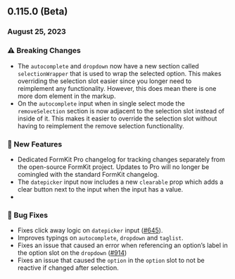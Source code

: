 ## 0.115.0 (Beta)

### August 25, 2023

### ⚠️ Breaking Changes

- The `autocomplete` and `dropdown` now have a new section called `selectionWrapper` that is used to wrap the selected option. This makes overriding the selection slot easier since you longer need to reimplement any functionality. However, this does mean there is one more dom element in the markup.
- On the `autocomplete` input when in single select mode the `removeSelection` section is now adjacent to the selection slot instead of inside of it. This makes it easier to override the selection slot without having to reimplement the remove selection functionality.

### 💪 New Features

- Dedicated FormKit Pro changelog for tracking changes separately from the open-source FormKit project. Updates to Pro will no longer be comingled with the standard FormKit changelog.
- The `datepicker` input now includes a new `clearable` prop which adds a clear button next to the input when the input has a value.
- 

### 🐛 Bug Fixes

- Fixes click away logic on `datepicker` input ([#645](https://github.com/formkit/formkit/issues/645)).
- Improves typings on `autocomplete`, `dropdown` and `taglist`.
- Fixes an issue that caused an error when referencing an option’s label in the option slot on the `dropdown` ([#914](https://github.com/formkit/formkit/issues/914))
- Fixes an issue that caused the `option` in the `option` slot to not be reactive if changed after selection.